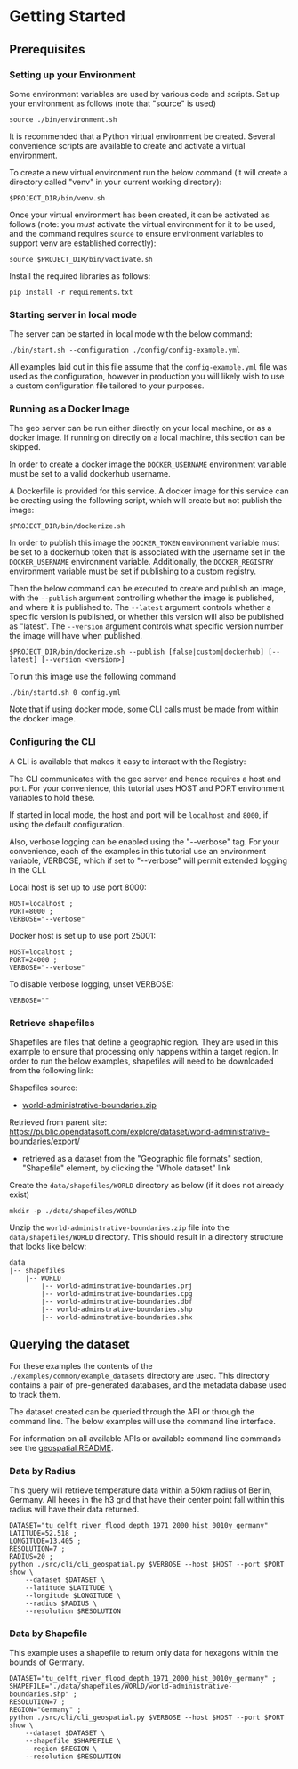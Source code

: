 # Getting Started

## Prerequisites

### Setting up your Environment

Some environment variables are used by various code and scripts.
Set up your environment as follows (note that "source" is used)
~~~~
source ./bin/environment.sh
~~~~

It is recommended that a Python virtual environment be created.
Several convenience scripts are available to create and activate
a virtual environment.

To create a new virtual environment run the below command
(it will create a directory called "venv" in your current working directory):
~~~~
$PROJECT_DIR/bin/venv.sh
~~~~

Once your virtual environment has been created, it can be activated
as follows (note: you *must* activate the virtual environment
for it to be used, and the command requires `source` to ensure
environment variables to support venv are established correctly):
~~~~
source $PROJECT_DIR/bin/vactivate.sh
~~~~

Install the required libraries as follows:
~~~~
pip install -r requirements.txt
~~~~


### Starting server in local mode

The server can be started in local mode with the below command:

~~~
./bin/start.sh --configuration ./config/config-example.yml
~~~

All examples laid out in this file assume that the `config-example.yml` file
was used as the configuration, however in production you will likely wish to 
use a custom configuration file tailored to your purposes. 

### Running as a Docker Image

The geo server can be run either directly on your local machine, or as a 
docker image. If running on directly on a local machine, this section 
can be skipped.

In order to create a docker image the `DOCKER_USERNAME` environment 
variable must be set to a valid dockerhub username.

A Dockerfile is provided for this service. A docker image for this service can be
creating using the following script, which will create but not publish the image:

```
$PROJECT_DIR/bin/dockerize.sh
```

In order to publish this image the `DOCKER_TOKEN` environment variable
must be set to a dockerhub token that is associated with the username set in the
`DOCKER_USERNAME` environment variable. Additionally, the
`DOCKER_REGISTRY` environment variable must be set if publishing
to a custom registry. 

Then the below command can be executed to create and publish an image,
with the `--publish` argument controlling whether the image is published,
and where it is published to. The `--latest` argument controls whether a
specific version is published, or whether this version will also be published
as "latest". The `--version` argument controls what specific version number
the image will have when published.

```console
$PROJECT_DIR/bin/dockerize.sh --publish [false|custom|dockerhub] [--latest] [--version <version>]
```

To run this image use the following command

```
./bin/startd.sh 0 config.yml
```

Note that if using docker mode, some CLI calls must be made from
within the docker image.

### Configuring the CLI

A CLI is available that makes it easy to interact
with the Registry:

The CLI communicates with the geo server
and hence requires a host and port. For your convenience,
this tutorial uses HOST and PORT environment variables to hold these.

If started in local mode, the host and port will be `localhost` and `8000`,
if using the default configuration.

Also, verbose logging can be enabled using the "--verbose" tag.
For your convenience, each of the examples in this tutorial
use an environment variable, VERBOSE, which if set to
"--verbose" will permit extended logging in the CLI.

Local host is set up to use port 8000:
~~~~
HOST=localhost ;
PORT=8000 ;
VERBOSE="--verbose"
~~~~

Docker host is set up to use port 25001:
~~~~
HOST=localhost ;
PORT=24000 ;
VERBOSE="--verbose"
~~~~

To disable verbose logging, unset VERBOSE:
~~~~
VERBOSE=""
~~~~


### Retrieve shapefiles

Shapefiles are files that define a geographic region. They are used in this
example to ensure that processing only happens within a target region.
In order to run the below examples, shapefiles will need to be downloaded from
the following link:

Shapefiles source:
- [world-administrative-boundaries.zip][1]

Retrieved from parent site: 
https://public.opendatasoft.com/explore/dataset/world-administrative-boundaries/export/
- retrieved as a dataset from the "Geographic file formats" section,
"Shapefile" element, by clicking the "Whole dataset" link

Create the `data/shapefiles/WORLD` directory as below 
(if it does not already exist)
~~~
mkdir -p ./data/shapefiles/WORLD
~~~

Unzip the `world-administrative-boundaries.zip` file into the
`data/shapefiles/WORLD` directory. This should result in a
directory structure that looks like below:

~~~
data
|-- shapefiles
    |-- WORLD
        |-- world-adminstrative-boundaries.prj
        |-- world-adminstrative-boundaries.cpg
        |-- world-adminstrative-boundaries.dbf
        |-- world-adminstrative-boundaries.shp
        |-- world-adminstrative-boundaries.shx
~~~

## Querying the dataset

For these examples the contents of the
`./examples/common/example_datasets` directory are used. This directory
contains a pair of pre-generated databases, and the metadata dabase used
to track them.

The dataset created can be queried through the API or through the
command line. The below examples will use the command line interface.

For information on all available APIs or available command line commands
see the [geospatial README](/docs/README-geospatial.md).

### Data by Radius

This query will retrieve temperature data within a 50km radius of
Berlin, Germany. All hexes in the h3 grid that have their center point
fall within this radius will have their data returned.

~~~
DATASET="tu_delft_river_flood_depth_1971_2000_hist_0010y_germany"
LATITUDE=52.518 ;
LONGITUDE=13.405 ;
RESOLUTION=7 ;
RADIUS=20 ;
python ./src/cli/cli_geospatial.py $VERBOSE --host $HOST --port $PORT show \
    --dataset $DATASET \
    --latitude $LATITUDE \
    --longitude $LONGITUDE \
    --radius $RADIUS \
    --resolution $RESOLUTION 
~~~

### Data by Shapefile

This example uses a shapefile to return only data for hexagons
within the bounds of Germany.

~~~
DATASET="tu_delft_river_flood_depth_1971_2000_hist_0010y_germany" ;
SHAPEFILE="./data/shapefiles/WORLD/world-administrative-boundaries.shp" ;
RESOLUTION=7 ;
REGION="Germany" ;
python ./src/cli/cli_geospatial.py $VERBOSE --host $HOST --port $PORT show \
    --dataset $DATASET \
    --shapefile $SHAPEFILE \
    --region $REGION \
    --resolution $RESOLUTION 
~~~

[os-geo-h3loader-cli]: https://github.com/os-climate/osc-geo-h3loader-cli
[1]: https://public.opendatasoft.com/api/explore/v2.1/catalog/datasets/world-administrative-boundaries/exports/shp?lang=en&timezone=America%2FNew_York